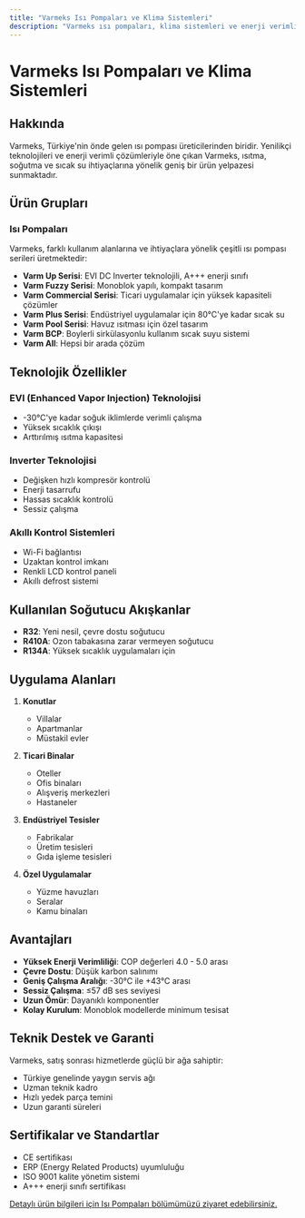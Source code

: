 ```yaml
---
title: "Varmeks Isı Pompaları ve Klima Sistemleri"
description: "Varmeks ısı pompaları, klima sistemleri ve enerji verimli çözümler. Türkiye'nin önde gelen ısı pompası üreticisi hakkında detaylı bilgiler."
---
```


# Varmeks Isı Pompaları ve Klima Sistemleri

## Hakkında

Varmeks, Türkiye'nin önde gelen ısı pompası üreticilerinden biridir. Yenilikçi teknolojileri ve enerji verimli çözümleriyle öne çıkan Varmeks, ısıtma, soğutma ve sıcak su ihtiyaçlarına yönelik geniş bir ürün yelpazesi sunmaktadır.

## Ürün Grupları

### Isı Pompaları

Varmeks, farklı kullanım alanlarına ve ihtiyaçlara yönelik çeşitli ısı pompası serileri üretmektedir:

- **Varm Up Serisi**: EVI DC Inverter teknolojili, A+++ enerji sınıfı
- **Varm Fuzzy Serisi**: Monoblok yapılı, kompakt tasarım
- **Varm Commercial Serisi**: Ticari uygulamalar için yüksek kapasiteli çözümler
- **Varm Plus Serisi**: Endüstriyel uygulamalar için 80°C'ye kadar sıcak su
- **Varm Pool Serisi**: Havuz ısıtması için özel tasarım
- **Varm BCP**: Boylerli sirkülasyonlu kullanım sıcak suyu sistemi
- **Varm All**: Hepsi bir arada çözüm

## Teknolojik Özellikler

### EVI (Enhanced Vapor Injection) Teknolojisi
- -30°C'ye kadar soğuk iklimlerde verimli çalışma
- Yüksek sıcaklık çıkışı
- Arttırılmış ısıtma kapasitesi

### Inverter Teknolojisi
- Değişken hızlı kompresör kontrolü
- Enerji tasarrufu
- Hassas sıcaklık kontrolü
- Sessiz çalışma

### Akıllı Kontrol Sistemleri
- Wi-Fi bağlantısı
- Uzaktan kontrol imkanı
- Renkli LCD kontrol paneli
- Akıllı defrost sistemi

## Kullanılan Soğutucu Akışkanlar

- **R32**: Yeni nesil, çevre dostu soğutucu
- **R410A**: Ozon tabakasına zarar vermeyen soğutucu
- **R134A**: Yüksek sıcaklık uygulamaları için

## Uygulama Alanları

1. **Konutlar**
   - Villalar
   - Apartmanlar
   - Müstakil evler

2. **Ticari Binalar**
   - Oteller
   - Ofis binaları
   - Alışveriş merkezleri
   - Hastaneler

3. **Endüstriyel Tesisler**
   - Fabrikalar
   - Üretim tesisleri
   - Gıda işleme tesisleri

4. **Özel Uygulamalar**
   - Yüzme havuzları
   - Seralar
   - Kamu binaları

## Avantajları

- **Yüksek Enerji Verimliliği**: COP değerleri 4.0 - 5.0 arası
- **Çevre Dostu**: Düşük karbon salınımı
- **Geniş Çalışma Aralığı**: -30°C ile +43°C arası
- **Sessiz Çalışma**: ≤57 dB ses seviyesi
- **Uzun Ömür**: Dayanıklı komponentler
- **Kolay Kurulum**: Monoblok modellerde minimum tesisat

## Teknik Destek ve Garanti

Varmeks, satış sonrası hizmetlerde güçlü bir ağa sahiptir:
- Türkiye genelinde yaygın servis ağı
- Uzman teknik kadro
- Hızlı yedek parça temini
- Uzun garanti süreleri

## Sertifikalar ve Standartlar

- CE sertifikası
- ERP (Energy Related Products) uyumluluğu
- ISO 9001 kalite yönetim sistemi
- A+++ enerji sınıfı sertifikası

[Detaylı ürün bilgileri için Isı Pompaları bölümümüzü ziyaret edebilirsiniz.](/isi-pompalari/varmeks-seriler)